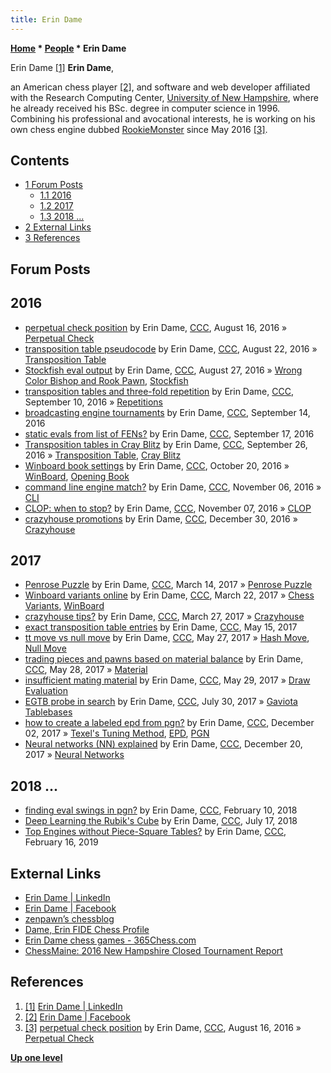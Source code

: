 ```yaml
---
title: Erin Dame
---
```

**[Home](Home "Home") * [People](People "People") * Erin Dame**

[](https://www.linkedin.com/in/erindame/) Erin Dame <a id="cite-note-1" href="#cite-ref-1">[1]</a>
**Erin Dame**,

an American chess player <a id="cite-note-2" href="#cite-ref-2">[2]</a>, and software and web developer affiliated with the Research Computing Center, [University of New Hampshire](https://en.wikipedia.org/wiki/University_of_New_Hampshire), where he already received his BSc. degree in computer science in 1996.
Combining his professional and avocational interests, he is working on his own chess engine dubbed [RookieMonster](index.php?title=RookieMonster&action=edit&redlink=1 "RookieMonster (page does not exist)") since May 2016 <a id="cite-note-3" href="#cite-ref-3">[3]</a>.

## Contents

- [1 Forum Posts](#forum-posts)
  - [1.1 2016](#2016)
  - [1.2 2017](#2017)
  - [1.3 2018 ...](#2018-...)
- [2 External Links](#external-links)
- [3 References](#references)

## Forum Posts

## 2016

- [perpetual check position](http://www.talkchess.com/forum/viewtopic.php?t=61140) by Erin Dame, [CCC](CCC "CCC"), August 16, 2016 » [Perpetual Check](Check#Perpetual "Check")
- [transposition table pseudocode](http://www.talkchess.com/forum/viewtopic.php?t=61193) by Erin Dame, [CCC](CCC "CCC"), August 22, 2016 » [Transposition Table](Transposition_Table "Transposition Table")
- [Stockfish eval output](http://www.talkchess.com/forum/viewtopic.php?t=61250) by Erin Dame, [CCC](CCC "CCC"), August 27, 2016 » [Wrong Color Bishop and Rook Pawn](Wrong_Color_Bishop_and_Rook_Pawn "Wrong Color Bishop and Rook Pawn"), [Stockfish](Stockfish "Stockfish")
- [transposition tables and three-fold repetition](http://www.talkchess.com/forum/viewtopic.php?t=61384) by Erin Dame, [CCC](CCC "CCC"), September 10, 2016 » [Repetitions](Repetitions "Repetitions")
- [broadcasting engine tournaments](http://www.talkchess.com/forum/viewtopic.php?t=61429) by Erin Dame, [CCC](CCC "CCC"), September 14, 2016
- [static evals from list of FENs?](http://www.talkchess.com/forum/viewtopic.php?t=61453) by Erin Dame, [CCC](CCC "CCC"), September 17, 2016
- [Transposition tables in Cray Blitz](http://www.talkchess.com/forum/viewtopic.php?t=61543) by Erin Dame, [CCC](CCC "CCC"), September 26, 2016 » [Transposition Table](Transposition_Table "Transposition Table"), [Cray Blitz](Cray_Blitz "Cray Blitz")
- [Winboard book settings](http://www.talkchess.com/forum/viewtopic.php?t=61780) by Erin Dame, [CCC](CCC "CCC"), October 20, 2016 » [WinBoard](WinBoard "WinBoard"), [Opening Book](Opening_Book "Opening Book")
- [command line engine match?](http://www.talkchess.com/forum/viewtopic.php?t=61988) by Erin Dame, [CCC](CCC "CCC"), November 06, 2016 » [CLI](CLI "CLI")
- [CLOP: when to stop?](http://www.talkchess.com/forum/viewtopic.php?t=62012) by Erin Dame, [CCC](CCC "CCC"), November 07, 2016 » [CLOP](CLOP "CLOP")
- [crazyhouse promotions](http://www.talkchess.com/forum/viewtopic.php?t=62654) by Erin Dame, [CCC](CCC "CCC"), December 30, 2016 » [Crazyhouse](Crazyhouse "Crazyhouse")

## 2017

- [Penrose Puzzle](http://www.talkchess.com/forum/viewtopic.php?t=63438) by Erin Dame, [CCC](CCC "CCC"), March 14, 2017 » [Penrose Puzzle](Chess_Problems,_Compositions_and_Studies#Penrose "Chess Problems, Compositions and Studies")
- [Winboard variants online](http://www.talkchess.com/forum/viewtopic.php?t=63525) by Erin Dame, [CCC](CCC "CCC"), March 22, 2017 » [Chess Variants](Games#ChessVariants "Games"), [WinBoard](WinBoard "WinBoard")
- [crazyhouse tips?](http://www.talkchess.com/forum/viewtopic.php?t=63571) by Erin Dame, [CCC](CCC "CCC"), March 27, 2017 » [Crazyhouse](Crazyhouse "Crazyhouse")
- [exact transposition table entries](http://www.talkchess.com/forum/viewtopic.php?t=63990) by Erin Dame, [CCC](CCC "CCC"), May 15, 2017
- [tt move vs null move](http://www.talkchess.com/forum/viewtopic.php?t=64093) by Erin Dame, [CCC](CCC "CCC"), May 27, 2017 » [Hash Move](Hash_Move "Hash Move"), [Null Move](Null_Move "Null Move")
- [trading pieces and pawns based on material balance](http://www.talkchess.com/forum/viewtopic.php?t=64110) by Erin Dame, [CCC](CCC "CCC"), May 28, 2017 » [Material](Material "Material")
- [insufficient mating material](http://www.talkchess.com/forum/viewtopic.php?t=64115) by Erin Dame, [CCC](CCC "CCC"), May 29, 2017 » [Draw Evaluation](Draw_Evaluation "Draw Evaluation")
- [EGTB probe in search](http://www.talkchess.com/forum3/viewtopic.php?f=7&t=64767) by Erin Dame, [CCC](CCC "CCC"), July 30, 2017 » [Gaviota Tablebases](Gaviota_Tablebases "Gaviota Tablebases")
- [how to create a labeled epd from pgn?](http://www.talkchess.com/forum/viewtopic.php?t=65881) by Erin Dame, [CCC](CCC "CCC"), December 02, 2017 » [Texel's Tuning Method](Texel%27s_Tuning_Method "Texel's Tuning Method"), [EPD](Extended_Position_Description "Extended Position Description"), [PGN](Portable_Game_Notation "Portable Game Notation")
- [Neural networks (NN) explained](http://www.talkchess.com/forum3/viewtopic.php?f=2&t=66076) by Erin Dame, [CCC](CCC "CCC"), December 20, 2017 » [Neural Networks](Neural_Networks "Neural Networks")

## 2018 ...

- [finding eval swings in pgn?](http://www.talkchess.com/forum3/viewtopic.php?f=7&t=66554) by Erin Dame, [CCC](CCC "CCC"), February 10, 2018
- [Deep Learning the Rubik's Cube](http://www.talkchess.com/forum3/viewtopic.php?f=2&t=68010) by Erin Dame, [CCC](CCC "CCC"), July 17, 2018
- [Top Engines without Piece-Square Tables?](http://www.talkchess.com/forum3/viewtopic.php?f=7&t=69929) by Erin Dame, [CCC](CCC "CCC"), February 16, 2019

## External Links

- [Erin Dame | LinkedIn](https://www.linkedin.com/in/erindame/)
- [Erin Dame | Facebook](https://www.facebook.com/erin.dame)
- [zenpawn’s chessblog](http://www.zenpawn.com/chessblog/)
- [Dame, Erin FIDE Chess Profile](http://ratings.fide.com/card.phtml?event=2084422)
- [Erin Dame chess games - 365Chess.com](https://www.365chess.com/players/Erin_Dame)
- [ChessMaine: 2016 New Hampshire Closed Tournament Report](http://chessmaine.net/chessmaine/2016/03/nh-closed-march.html)

## References

1. <a id="cite-ref-1" href="#cite-note-1">[1]</a> [Erin Dame | LinkedIn](https://www.linkedin.com/in/erindame/)
1. <a id="cite-ref-2" href="#cite-note-2">[2]</a> [Erin Dame | Facebook](https://www.facebook.com/erin.dame)
1. <a id="cite-ref-3" href="#cite-note-3">[3]</a> [perpetual check position](http://www.talkchess.com/forum/viewtopic.php?t=61140) by Erin Dame, [CCC](CCC "CCC"), August 16, 2016 » [Perpetual Check](Check#Perpetual "Check")

**[Up one level](People "People")**

